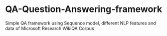 # QA-Question-Answering-framework
Simple QA framework using  Sequence model, different NLP features and data of Microsoft Research WikiQA Corpus
